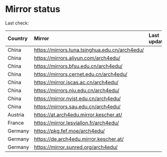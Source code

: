 <script src="./time.js"></script>
# Mirror status
Last check: <script type="text/javascript">localize(1710595110.4976249);</script>

|Country|Mirror|Last update|
|:------|:-----|:----------|
|China|https://mirrors.tuna.tsinghua.edu.cn/arch4edu/|<script type="text/javascript">localize(1710572156);</script>|
|China|https://mirrors.aliyun.com/arch4edu/|<script type="text/javascript">localize(1710572156);</script>|
|China|https://mirrors.bfsu.edu.cn/arch4edu/|<script type="text/javascript">localize(1710572156);</script>|
|China|https://mirrors.cernet.edu.cn/arch4edu/|<script type="text/javascript">localize(1710572156);</script>|
|China|https://mirror.iscas.ac.cn/arch4edu/|<script type="text/javascript">localize(1710527409);</script>|
|China|https://mirrors.nju.edu.cn/arch4edu/|<script type="text/javascript">localize(1710527409);</script>|
|China|https://mirror.nyist.edu.cn/arch4edu/|<script type="text/javascript">localize(1710572156);</script>|
|China|https://mirrors.sau.edu.cn/arch4edu/|<script type="text/javascript">localize(1710572156);</script>|
|Austria|https://at.arch4edu.mirror.kescher.at/|<script type="text/javascript">localize(1710572156);</script>|
|France|https://mirror.lesviallon.fr/arch4edu/|<script type="text/javascript">localize(1710572156);</script>|
|Germany|https://pkg.fef.moe/arch4edu/|<script type="text/javascript">localize(1710572156);</script>|
|Germany|https://de.arch4edu.mirror.kescher.at/|<script type="text/javascript">localize(1710572156);</script>|
|Germany|https://mirror.sunred.org/arch4edu/|<script type="text/javascript">localize(1710572156);</script>|

<script src="./tablefilter/tablefilter.js"></script>
<script src="./table.js"></script>